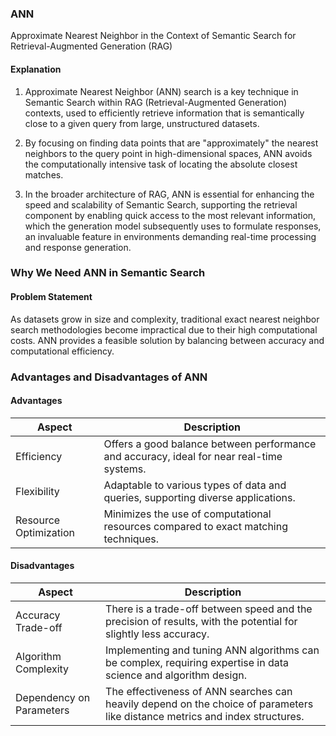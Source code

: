 ### ANN

Approximate Nearest Neighbor in the Context of Semantic Search for
Retrieval-Augmented Generation (RAG)

#### **Explanation**

1. Approximate Nearest Neighbor (ANN) search is a key technique in Semantic
   Search within RAG (Retrieval-Augmented Generation) contexts, used to
   efficiently retrieve information that is semantically close to a given query
   from large, unstructured datasets.

2. By focusing on finding data points that are "approximately" the nearest
   neighbors to the query point in high-dimensional spaces, ANN avoids the
   computationally intensive task of locating the absolute closest matches.

3. In the broader architecture of RAG, ANN is essential for enhancing the speed
   and scalability of Semantic Search, supporting the retrieval component by
   enabling quick access to the most relevant information, which the generation
   model subsequently uses to formulate responses, an invaluable feature in
   environments demanding real-time processing and response generation.

### Why We Need ANN in Semantic Search

#### **Problem Statement**

As datasets grow in size and complexity, traditional exact nearest neighbor
search methodologies become impractical due to their high computational costs.
ANN provides a feasible solution by balancing between accuracy and computational
efficiency.

### Advantages and Disadvantages of ANN

#### **Advantages**

<table class="table-size-for-cloud-services">
    <thead>
        <tr>
            <th>Aspect</th>
            <th>Description</th>
        </tr>
    </thead>
    <tbody>
        <tr>
            <td><span class="custom-header">Efficiency</span></td>
            <td>Offers a good balance between performance and accuracy, ideal for near real-time systems.</td>
        </tr>
        <tr>
            <td><span class="custom-header">Flexibility</span></td>
            <td>Adaptable to various types of data and queries, supporting diverse applications.</td>
        </tr>
        <tr>
            <td><span class="custom-header">Resource Optimization</span></td>
            <td>Minimizes the use of computational resources compared to exact matching techniques.</td>
        </tr>
    </tbody>
</table>

#### **Disadvantages**

<table class="table-size-for-cloud-services">
    <thead>
        <tr>
            <th>Aspect</th>
            <th>Description</th>
        </tr>
    </thead>
    <tbody>
        <tr>
            <td><span class="custom-header">Accuracy Trade-off</span></td>
            <td>There is a trade-off between speed and the precision of results, with the potential for slightly less accuracy.</td>
        </tr>
        <tr>
            <td><span class="custom-header">Algorithm Complexity</span></td>
            <td>Implementing and tuning ANN algorithms can be complex, requiring expertise in data science and algorithm design.</td>
        </tr>
        <tr>
            <td><span class="custom-header">Dependency on Parameters</span></td>
            <td>The effectiveness of ANN searches can heavily depend on the choice of parameters like distance metrics and index structures.</td>
        </tr>
    </tbody>
</table>
